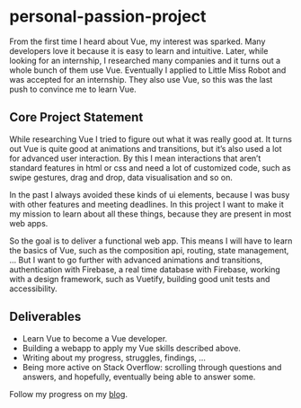 # personal-passion-project
From the first time I heard about Vue, my interest was sparked. Many developers love it because it is easy to learn and intuitive. Later, while looking for an internship, I researched many companies and it turns out a whole bunch of them use Vue. Eventually I applied to Little Miss Robot and was accepted for an internship. They also use Vue, so this was the last push to convince me to learn Vue. 

## Core Project Statement
While researching Vue I tried to figure out what it was really good at. It turns out Vue is quite good at animations and transitions, but it’s also used a lot for advanced user interaction. By this I mean interactions that aren’t standard features in html or css and need a lot of customized code, such as swipe gestures, drag and drop, data visualisation and so on.
 
In the past I always avoided these kinds of ui elements, because I was busy with other features and meeting deadlines. In this project I want to make it my mission to learn about all these things, because they are present in most web apps. 

So the goal is to deliver a functional web app. This means I will have to learn the basics of Vue, such as the composition api, routing, state management, … But I want to go further with advanced animations and transitions, authentication with Firebase, a real time database with Firebase, working with a design framework, such as Vuetify, building good unit tests and accessibility. 

## Deliverables 
* Learn Vue to become a Vue developer.
* Building a webapp to apply my Vue skills described above.
* Writing about my progress, struggles, findings, …
* Being more active on Stack Overflow: scrolling through questions and answers, and hopefully, eventually being able to answer some. 

Follow my progress on my [blog](https://larsmarginet1.wixsite.com/blog).

